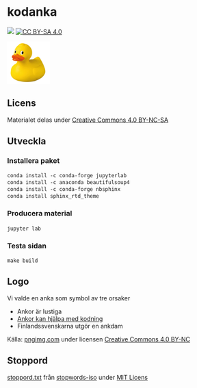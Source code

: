 
# kodanka

![](https://github.com/kodanka/kodanka.fi/workflows/Deploy%20site/badge.svg)
[![CC BY-SA 4.0][cc-by-nc-sa-shield]][cc-by-nc-sa]

<img src="_static/logo.png" width="100">

## Licens

Materialet delas under [Creative Commons 4.0 BY-NC-SA][cc-by-nc-sa]

[cc-by-nc-sa]: https://creativecommons.org/licenses/by-nc-sa/4.0/
[cc-by-nc-sa-shield]: https://img.shields.io/badge/License-CC%20BY--NC--SA%204.0-lightgrey.svg

## Utveckla

### Installera paket

```
conda install -c conda-forge jupyterlab
conda install -c anaconda beautifulsoup4
conda install -c conda-forge nbsphinx
conda install sphinx_rtd_theme
```

### Producera material

```
jupyter lab
```

### Testa sidan

```
make build
```

## Logo

Vi valde en anka som symbol av tre orsaker

- Ankor är lustiga
- [Ankor kan hjälpa med kodning](https://sv.wikipedia.org/wiki/Fels%C3%B6kning_i_kod_med_hj%C3%A4lp_av_gummianka)
- Finlandssvenskarna utgör en ankdam

Källa: [pngimg.com](https://pngimg.com/download/45750) under licensen [Creative Commons 4.0 BY-NC](https://creativecommons.org/licenses/by-nc/4.0/)

## Stoppord

[stoppord.txt](_static/stoppord.txt) från [stopwords-iso](https://github.com/stopwords-iso/stopwords-sv) under [MIT Licens](https://opensource.org/licenses/MIT)